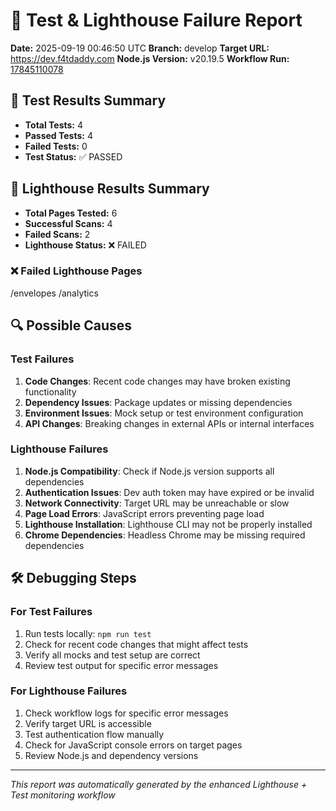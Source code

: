 # 🚨 Test & Lighthouse Failure Report

**Date:** 2025-09-19 00:46:50 UTC
**Branch:** develop
**Target URL:** https://dev.f4tdaddy.com
**Node.js Version:** v20.19.5
**Workflow Run:** [17845110078](https://github.com/thef4tdaddy/violet-vault/actions/runs/17845110078)

## 🧪 Test Results Summary
- **Total Tests:** 4
- **Passed Tests:** 4
- **Failed Tests:** 0
- **Test Status:** ✅ PASSED



## 🔦 Lighthouse Results Summary
- **Total Pages Tested:** 6
- **Successful Scans:** 4
- **Failed Scans:** 2
- **Lighthouse Status:** ❌ FAILED


### ❌ Failed Lighthouse Pages
/envelopes /analytics 

## 🔍 Possible Causes

### Test Failures
1. **Code Changes**: Recent code changes may have broken existing functionality
2. **Dependency Issues**: Package updates or missing dependencies
3. **Environment Issues**: Mock setup or test environment configuration
4. **API Changes**: Breaking changes in external APIs or internal interfaces

### Lighthouse Failures
1. **Node.js Compatibility**: Check if Node.js version supports all dependencies
2. **Authentication Issues**: Dev auth token may have expired or be invalid
3. **Network Connectivity**: Target URL may be unreachable or slow
4. **Page Load Errors**: JavaScript errors preventing page load
5. **Lighthouse Installation**: Lighthouse CLI may not be properly installed
6. **Chrome Dependencies**: Headless Chrome may be missing required dependencies

## 🛠️ Debugging Steps

### For Test Failures
1. Run tests locally: `npm run test`
2. Check for recent code changes that might affect tests
3. Verify all mocks and test setup are correct
4. Review test output for specific error messages

### For Lighthouse Failures
1. Check workflow logs for specific error messages
2. Verify target URL is accessible
3. Test authentication flow manually
4. Check for JavaScript console errors on target pages
5. Review Node.js and dependency versions

---
*This report was automatically generated by the enhanced Lighthouse + Test monitoring workflow*
